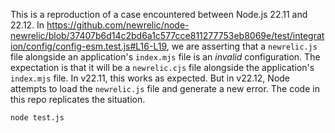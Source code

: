 This is a reproduction of a case encountered between Node.js 22.11 and 22.12.
In https://github.com/newrelic/node-newrelic/blob/37407b6d14c2bd6a1c577cce811277753eb8069e/test/integration/config/config-esm.test.js#L16-L19,
we are asserting that a `newrelic.js` file alongside an application's
`index.mjs` file is an _invalid_ configuration. The expectation is that it will
be a `newrelic.cjs` file alongside the application's `index.mjs` file.
In v22.11, this works as expected. But in v22.12, Node attempts to load the
`newrelic.js` file and generate a new error. The code in this repo replicates
the situation.

```shell
node test.js
```